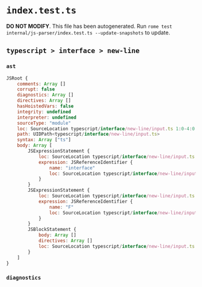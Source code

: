 # `index.test.ts`

**DO NOT MODIFY**. This file has been autogenerated. Run `rome test internal/js-parser/index.test.ts --update-snapshots` to update.

## `typescript > interface > new-line`

### `ast`

```javascript
JSRoot {
	comments: Array []
	corrupt: false
	diagnostics: Array []
	directives: Array []
	hasHoistedVars: false
	integrity: undefined
	interpreter: undefined
	sourceType: "module"
	loc: SourceLocation typescript/interface/new-line/input.ts 1:0-4:0
	path: UIDPath<typescript/interface/new-line/input.ts>
	syntax: Array ["ts"]
	body: Array [
		JSExpressionStatement {
			loc: SourceLocation typescript/interface/new-line/input.ts 1:0-1:9
			expression: JSReferenceIdentifier {
				name: "interface"
				loc: SourceLocation typescript/interface/new-line/input.ts 1:0-1:9 (interface)
			}
		}
		JSExpressionStatement {
			loc: SourceLocation typescript/interface/new-line/input.ts 2:0-2:1
			expression: JSReferenceIdentifier {
				name: "F"
				loc: SourceLocation typescript/interface/new-line/input.ts 2:0-2:1 (F)
			}
		}
		JSBlockStatement {
			body: Array []
			directives: Array []
			loc: SourceLocation typescript/interface/new-line/input.ts 3:0-3:2
		}
	]
}
```

### `diagnostics`

```

```
